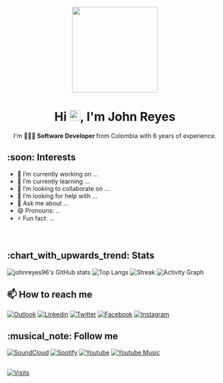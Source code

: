<p align="center" width="300">
   <img align="center" width="200" src="https://lh3.googleusercontent.com/a-/AOh14GgSR5shit8l40X2NrG8YddGgAZi_8_hW9e44LCo=s360-p-rw-no" />
   <h1 align="center">Hi <img src="https://media.giphy.com/media/hvRJCLFzcasrR4ia7z/giphy.gif" width="25px">, I'm John Reyes</h1>
</p>
<p align="center">I'm <strong>👨🏻‍💻 Software Developer </strong> from Colombia with 6 years of experience.<br /></p>

<h2>:soon: Interests</h2>

- 🔭 I’m currently working on ...
- 🌱 I’m currently learning ...
- 👯 I’m looking to collaborate on ...
- 🤔 I’m looking for help with ...
- 💬 Ask me about ...
- 😄 Pronouns: ...
- ⚡ Fun fact: ...

<p>&nbsp;</p>
<h2>:chart_with_upwards_trend: Stats</h2>

![johnreyes96's GitHub stats](https://github-readme-stats.vercel.app/api?username=johnreyes96&show_icons=true&theme=vue&count_private=true)
![Top Langs](https://github-readme-stats.vercel.app/api/top-langs/?username=johnreyes96&langs_count=10&layout=compact&theme=vue)
![Streak](https://github-readme-streak-stats.herokuapp.com/?user=johnreyes96&theme=github-light&fire=fb8d01&border=c2c9d6)
![Activity Graph](https://activity-graph.herokuapp.com/graph?username=johnreyes96&theme=github-light&area=true)

<h2>📫 How to reach me</h2>

[![Outlook](https://img.shields.io/badge/Microsoft_Outlook-0078D4?style=for-the-badge&logo=microsoft-outlook&logoColor=white)](mailto:jhonfer96@hotmail.com)
[![Linkedin](https://img.shields.io/badge/LinkedIn-0077B5?style=for-the-badge&logo=linkedin&logoColor=white)](https://www.linkedin.com/in/john-fernando-reyes-lopez/)
[![Twitter](https://img.shields.io/badge/Twitter-1DA1F2?style=for-the-badge&logo=twitter&logoColor=white)](https://twitter.com/JohnReyesL)
[![Facebook](https://img.shields.io/badge/Facebook-1877F2?style=for-the-badge&logo=facebook&logoColor=white)](https://www.facebook.com/johnf.reyesl)
[![Instagram](https://img.shields.io/badge/Instagram-E4405F?style=for-the-badge&logo=instagram&logoColor=white)](https://www.instagram.com/johnf.reyes/)

<h2>:musical_note: Follow me</h2>

[![SoundCloud](https://img.shields.io/badge/SoundCloud-FF3300?style=for-the-badge&logo=soundcloud&logoColor=white)](https://soundcloud.com/johnf-reyes)
[![Spotify](https://img.shields.io/badge/Spotify-1ED760?&style=for-the-badge&logo=spotify&logoColor=white)](https://open.spotify.com/user/22yxewh6m7xfobcgvhcl656pa)
[![Youtube](https://img.shields.io/badge/YouTube-FF0000?style=for-the-badge&logo=youtube&logoColor=white)](https://www.youtube.com/channel/UCilSAJf6Lpeq8yWPlzpEu5A)
[![Youtube Music](https://img.shields.io/badge/YouTube_Music-FF0000?style=for-the-badge&logo=youtube-music&logoColor=white)](https://music.youtube.com/channel/UCilSAJf6Lpeq8yWPlzpEu5A)

<h2></h2>

[![Visits](https://komarev.com/ghpvc/?username=johnreyes96&logo=GitHub&label=GitHub%20visits&color=336699&logoColor=white&style=flat-square)](https://github.com/johnreyes96)
